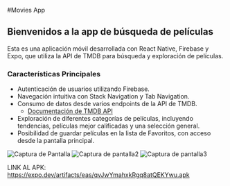 #Movies App

## Bienvenidos a la app de búsqueda de películas

Esta es una aplicación móvil desarrollada con React Native, Firebase y Expo, que utiliza la API de TMDB para búsqueda y exploración de películas.

### Características Principales

- Autenticación de usuarios utilizando Firebase.
- Navegación intuitiva con Stack Navigation y Tab Navigation.
- Consumo de datos desde varios endpoints de la API de TMDB.
  - [Documentación de TMDB API](https://developer.themoviedb.org/reference)
- Exploración de diferentes categorías de películas, incluyendo tendencias, películas mejor calificadas y una selección general.
- Posibilidad de guardar películas en la lista de Favoritos, con acceso desde la pantalla principal.

![Captura de Pantalla](https://snipboard.io/AtrId7.jpg)
![Captura de pantalla2](https://snipboard.io/uap5eJ.jpg)
![Captura de pantalla3](https://snipboard.io/nesuxM.jpg)

LINK AL APK:
https://expo.dev/artifacts/eas/qvJwYmahxkRgq8atQEKYwu.apk